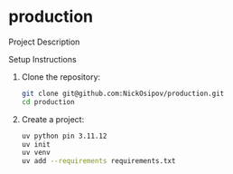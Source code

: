# production

Project Description

Setup Instructions
1. Clone the repository:
    ```bash
    git clone git@github.com:NickOsipov/production.git
    cd production
    ```
2. Create a project:
    ```bash
    uv python pin 3.11.12
    uv init
    uv venv
    uv add --requirements requirements.txt
    ```

